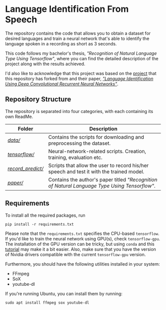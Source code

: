 # Language Identification From Speech

The repository contains the code that allows you to obtain a dataset for desired languages and train a neural network that's able to identify the language spoken in a recording as short as 3 seconds.

This code follows my bachelor's thesis, *"Recognition of Natural Language Type Using Tensorflow"*, where you can find the detailed description of the project along with the results achieved.

I'd also like to acknowledge that this project was based on the [project](https://github.com/HPI-DeepLearning/crnn-lid) that this repository has forked from and their paper, [*"Language Identification Using Deep Convolutional Recurrent Neural Networks"*](https://arxiv.org/abs/1708.04811). 


## Repository Structure
The repository is separated into four categories, with each containing its own ReadMe. 

| Folder | Description |
|--|--|
| [*data/*](https://github.com/ibro45/Language-Identification-Speech/tree/master/data) | Contains the scripts for downloading and preprocessing the dataset. |
| [*tensorflow/*](https://github.com/ibro45/Language-Identification-Speech/tree/master/tensorflow) | Neural-network-related scripts. Creation, training, evaluation etc.|
| [*record_predict/*](https://github.com/ibro45/Language-Identification-Speech/tree/master/record_predict) | Scripts that allow the user to record his/her speech and test it with the trained model.|
| [*paper/*](https://github.com/ibro45/Language-Identification-Speech/tree/master/paper)| Contains the author's paper titled *"Recognition of Natural Language Type Using Tensorflow"*.|

## Requirements
To install all the required packages, run

    pip install -r requirements.txt

Please note that the `requirements.txt` specifies the CPU-based `tensorflow`. If you'd like to train the neural network using GPU(s), check `tensorflow-gpu`. The installation of the GPU version can be tricky, but using `conda` and this [tutorial](https://www.pugetsystems.com/labs/hpc/Install-TensorFlow-with-GPU-Support-the-Easy-Way-on-Ubuntu-18-04-without-installing-CUDA-1170/) may make it a bit easier. Also, make sure that you have the version of Nvidia drivers compatible with the current `tensorflow-gpu` version.

Furthermore, you should have the following utilities installed in your system:

- FFmpeg
- SoX
- youtube-dl


If you're running Ubuntu, you can install them by running:

    sudo apt install ffmpeg sox youtube-dl



